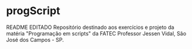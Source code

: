 progScript
==========

README EDITADO
Repositório destinado aos exercícios e projeto da matéria "Programação em scripts" da FATEC Professor Jessen Vidal, São José dos Campos - SP.
